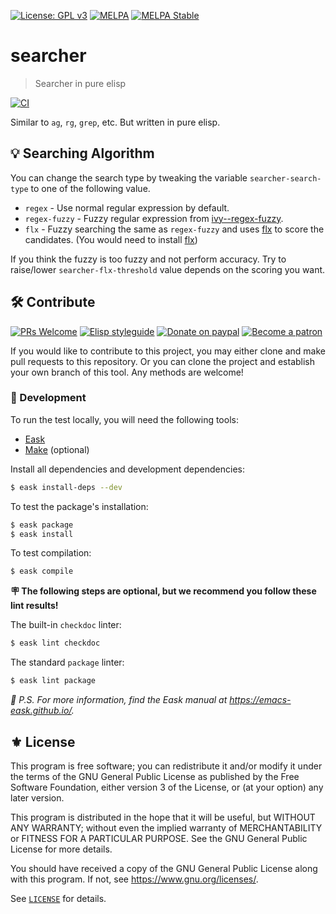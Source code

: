 [![License: GPL v3](https://img.shields.io/badge/License-GPL%20v3-blue.svg)](https://www.gnu.org/licenses/gpl-3.0)
[![MELPA](https://melpa.org/packages/searcher-badge.svg)](https://melpa.org/#/searcher)
[![MELPA Stable](https://stable.melpa.org/packages/searcher-badge.svg)](https://stable.melpa.org/#/searcher)

# searcher
> Searcher in pure elisp

[![CI](https://github.com/jcs-elpa/searcher/actions/workflows/test.yml/badge.svg)](https://github.com/jcs-elpa/searcher/actions/workflows/test.yml)

Similar to `ag`, `rg`, `grep`, etc. But written in pure elisp.

## 💡 Searching Algorithm

You can change the search type by tweaking the variable `searcher-search-type`
to one of the following value.

* `regex` - Use normal regular expression by default.
* `regex-fuzzy` - Fuzzy regular expression from [ivy--regex-fuzzy](https://github.com/abo-abo/swiper/blob/b65e401c22ec56a008b00f651cd9536caf593d43/ivy.el#L2906).
* `flx` - Fuzzy searching the same as `regex-fuzzy` and uses [flx](https://github.com/lewang/flx)
to score the candidates.
(You would need to install [flx](https://github.com/lewang/flx))

If you think the fuzzy is too fuzzy and not perform accuracy. Try to raise/lower
`searcher-flx-threshold` value depends on the scoring you want.

## 🛠️ Contribute

[![PRs Welcome](https://img.shields.io/badge/PRs-welcome-brightgreen.svg)](http://makeapullrequest.com)
[![Elisp styleguide](https://img.shields.io/badge/elisp-style%20guide-purple)](https://github.com/bbatsov/emacs-lisp-style-guide)
[![Donate on paypal](https://img.shields.io/badge/paypal-donate-1?logo=paypal&color=blue)](https://www.paypal.me/jcs090218)
[![Become a patron](https://img.shields.io/badge/patreon-become%20a%20patron-orange.svg?logo=patreon)](https://www.patreon.com/jcs090218)

If you would like to contribute to this project, you may either
clone and make pull requests to this repository. Or you can
clone the project and establish your own branch of this tool.
Any methods are welcome!

### 🔬 Development

To run the test locally, you will need the following tools:

- [Eask](https://emacs-eask.github.io/)
- [Make](https://www.gnu.org/software/make/) (optional)

Install all dependencies and development dependencies:

```sh
$ eask install-deps --dev
```

To test the package's installation:

```sh
$ eask package
$ eask install
```

To test compilation:

```sh
$ eask compile
```

**🪧 The following steps are optional, but we recommend you follow these lint results!**

The built-in `checkdoc` linter:

```sh
$ eask lint checkdoc
```

The standard `package` linter:

```sh
$ eask lint package
```

*📝 P.S. For more information, find the Eask manual at https://emacs-eask.github.io/.*

## ⚜️ License

This program is free software; you can redistribute it and/or modify
it under the terms of the GNU General Public License as published by
the Free Software Foundation, either version 3 of the License, or
(at your option) any later version.

This program is distributed in the hope that it will be useful,
but WITHOUT ANY WARRANTY; without even the implied warranty of
MERCHANTABILITY or FITNESS FOR A PARTICULAR PURPOSE.  See the
GNU General Public License for more details.

You should have received a copy of the GNU General Public License
along with this program.  If not, see <https://www.gnu.org/licenses/>.

See [`LICENSE`](./LICENSE.txt) for details.

